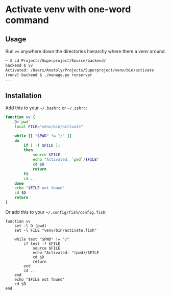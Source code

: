# Activate venv with one-word command

## Usage

Run `vv` anywhere down the directories hierarchy where there a venv around.

```sh
~ $ cd Projects/Superproject/Source/backend/
backend $ vv
Activated: /Users/Anatoly/Projects/Superproject/venv/bin/activate
(venv) backend $ ./manage.py runserver
...
```



## Installation

Add this to your `~/.bashrc` or `~/.zshrc`:


```sh
function vv {
    D=`pwd`
    local FILE="venv/bin/activate"

    while [[ "$PWD" != "/" ]]
    do
        if [ -f $FILE ];
        then
            source $FILE
            echo "Activated: `pwd`/$FILE"
            cd $D
            return
        fi
        cd ..
    done
    echo "$FILE not found"
    cd $D
    return
}
```


Or add this to your `~/.config/fish/config.fish`:

```fish
function vv
    set -l D (pwd)
    set -l FILE "venv/bin/activate.fish"

    while test "$PWD" != "/"
        if test -f $FILE
            source $FILE
            echo "Activated: "(pwd)/$FILE
            cd $D
            return
        end
        cd ..
    end
    echo "$FILE not found"
    cd $D
end
```
